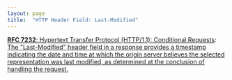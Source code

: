 ```yaml
---
layout: page
title:  "HTTP Header Field: Last-Modified"
---
```


[**RFC 7232**: Hypertext Transfer Protocol (HTTP/1.1): Conditional Requests](/specs/IETF/RFC/7232 "The Hypertext Transfer Protocol (HTTP) is an application-level protocol for distributed, collaborative, hypertext information systems. This document defines HTTP/1.1 conditional requests, including metadata header fields for indicating state changes, request header fields for making preconditions on such state, and rules for constructing the responses to a conditional request when one or more preconditions evaluate to false."): [The "Last-Modified" header field in a response provides a timestamp indicating the date and time at which the origin server believes the selected representation was last modified, as determined at the conclusion of handling the request.]()

